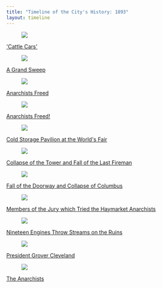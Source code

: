 ```yaml
---
title: "Timeline of the City's History: 1893"
layout: timeline
---
```


<div class="tile is-ancestor">
  <div class="tile is-parent">
    <article class="tile is-child box">
        <a href="/historical/timeline/1893/227" title="'Cattle Cars'">
            <figure class="image is-128x128">
                <img src="/img/timeline/1893/small/227.jpg">
            </figure>
            <div class="content">
                <p>'Cattle Cars'</p>
            </div>
        </a>
    </article>
  </div>
  <div class="tile is-parent">
    <article class="tile is-child box">
        <a href="/historical/timeline/1893/289" title="A Grand Sweep'">
            <figure class="image is-128x128">
                <img src="/img/timeline/1893/small/289.jpg">
            </figure>
            <div class="content">
                <p>A Grand Sweep</p>
            </div>    
        </a>
    </article>
  </div>
  <div class="tile is-parent">
    <article class="tile is-child box">
        <a href="/historical/timeline/1893/304" title="Anarchists Freed">
            <figure class="image is-128x128">
                <img src="/img/timeline/1893/small/304.jpg">
            </figure>
            <div class="content">
                <p>Anarchists Freed</p>
            </div>  
        </a>  
    </article>
  </div>
</div>

<div class="tile is-ancestor">
  <div class="tile is-parent">
    <article class="tile is-child box">
        <a href="/historical/timeline/1893/7" title="Anarchists Freed!">
            <figure class="image is-128x128">
                <img src="/img/timeline/1893/small/7.jpg">
            </figure>
            <div class="content">
                <p>Anarchists Freed!</p>
            </div>
        </a>
    </article>
  </div>
  <div class="tile is-parent">
    <article class="tile is-child box">
        <a href="/historical/timeline/1893/293" title="Cold Storage Pavilion at the World's Fair">
            <figure class="image is-128x128">
                <img src="/img/timeline/1893/small/293.jpg">
            </figure>
            <div class="content">
                <p>Cold Storage Pavilion at the World's Fair</p>
            </div>    
        </a>
    </article>
  </div>
  <div class="tile is-parent">
    <article class="tile is-child box">
        <a href="/historical/timeline/1893/290" title="Collapse of the Tower and Fall of the Last Fireman">
            <figure class="image is-128x128">
                <img src="/img/timeline/1893/small/290.jpg">
            </figure>
            <div class="content">
                <p>Collapse of the Tower and Fall of the Last Fireman</p>
            </div>  
        </a>  
    </article>
  </div>
</div>

<div class="tile is-ancestor">
  <div class="tile is-parent">
    <article class="tile is-child box">
        <a href="/historical/timeline/1893/291" title="Fall of the Doorway and Collapse of Columbus">
            <figure class="image is-128x128">
                <img src="/img/timeline/1893/small/291.jpg">
            </figure>
            <div class="content">
                <p>Fall of the Doorway and Collapse of Columbus</p>
            </div>
        </a>
    </article>
  </div>
  <div class="tile is-parent">
    <article class="tile is-child box">
        <a href="/historical/timeline/1893/279" title="Members of the Jury which Tried the Haymarket Anarchists">
            <figure class="image is-128x128">
                <img src="/img/timeline/1893/small/279.jpg">
            </figure>
            <div class="content">
                <p>Members of the Jury which Tried the Haymarket Anarchists</p>
            </div>    
        </a>
    </article>
  </div>
  <div class="tile is-parent">
    <article class="tile is-child box">
        <a href="/historical/timeline/1893/292" title="Nineteen Engines Throw Streams on the Ruins">
            <figure class="image is-128x128">
                <img src="/img/timeline/1893/small/292.jpg">
            </figure>
            <div class="content">
                <p>Nineteen Engines Throw Streams on the Ruins</p>
            </div>  
        </a>  
    </article>
  </div>
</div>

<div class="tile is-ancestor">
  <div class="tile is-parent">
    <article class="tile is-child box">
        <a href="/historical/timeline/1893/236" title="President Grover Cleveland">
            <figure class="image is-128x128">
                <img src="/img/timeline/1893/small/236.jpg">
            </figure>
            <div class="content">
                <p>President Grover Cleveland</p>
            </div>
        </a>
    </article>
  </div>
  <div class="tile is-parent">
    <article class="tile is-child box">
        <a href="/historical/timeline/1893/204" title="President Grover Cleveland">
            <figure class="image is-128x128">
                <img src="/img/timeline/1893/small/204.jpg">
            </figure>
            <div class="content">
                <p>The Anarchists</p>
            </div>
        </a>
    </article>
  </div>
</div>
